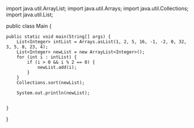 import java.util.ArrayList;
import java.util.Arrays;
import java.util.Collections;
import java.util.List;

public class Main {

    public static void main(String[] args) {
        List<Integer> intList = Arrays.asList(1, 2, 5, 16, -1, -2, 0, 32, 3, 5, 8, 23, 4);
        List<Integer> newList = new ArrayList<Integer>();
        for (int i : intList) {
            if (i > 0 && i % 2 == 0) {
                newList.add(i);
            }
        }
        Collections.sort(newList);

        System.out.println(newList);


    }


}